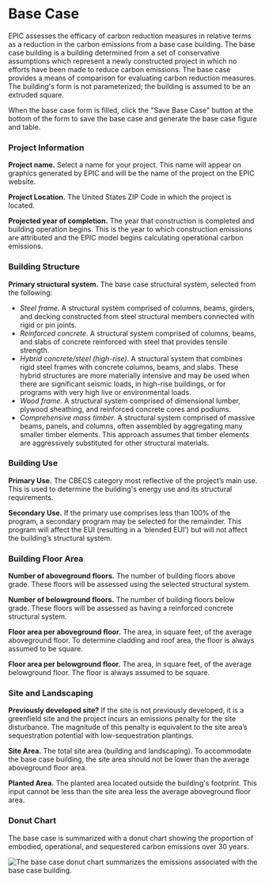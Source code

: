 # Base Case

EPIC assesses the efficacy of carbon reduction measures in relative terms as a reduction in the carbon emissions from a base case building. The base case building is a building determined from a set of conservative assumptions which represent a newly constructed project in which no efforts have been made to reduce carbon emissions. The base case provides a means of comparison for evaluating carbon reduction measures. The building's form is not parameterized; the building is assumed to be an extruded square.&#x20;

When the base case form is filled, click the "Save Base Case" button at the bottom of the form to save the base case and generate the base case figure and table.

### Project Information

**Project name.** Select a name for your project. This name will appear on graphics generated by EPIC and will be the name of the project on the EPIC website.

**Project Location.** The United States ZIP Code in which the project is located.

**Projected year of completion.** The year that construction is completed and building operation begins. This is the year to which construction emissions are attributed and the EPIC model begins calculating operational carbon emissions.

### Building Structure

**Primary structural system.** The base case structural system, selected from the following:

* _Steel frame_. A structural system comprised of columns, beams, girders, and decking constructed from steel structural members connected with rigid or pin joints.
* _Reinforced concrete_. A structural system comprised of columns, beams, and slabs of concrete reinforced with steel that provides tensile strength.
* _Hybrid concrete/steel (high-rise)_. A structural system that combines rigid steel frames with concrete columns, beams, and slabs. These hybrid structures are more materially intensive and may be used when there are significant seismic loads, in high-rise buildings, or for programs with very high live or environmental loads.
* _Wood frame_. A structural system comprised of dimensional lumber, plywood sheathing, and reinforced concrete cores and podiums.
* _Comprehensive mass timber_. A structural system comprised of massive beams, panels, and columns, often assembled by aggregating many smaller timber elements. This approach assumes that timber elements are aggressively substituted for other structural materials.

### Building Use

**Primary Use.** The CBECS category most reflective of the project’s main use. This is used to determine the building's energy use and its structural requirements.

**Secondary Use.** If the primary use comprises less than 100% of the program, a secondary program may be selected for the remainder. This program will affect the EUI (resulting in a ‘blended EUI’) but will not affect the building’s structural system.

### Building Floor Area

**Number of aboveground floors.** The number of building floors above grade. These floors will be assessed using the selected structural system.

**Number of belowground floors.** The number of building floors below grade. These floors will be assessed as having a reinforced concrete structural system.

**Floor area per aboveground floor.** The area, in square feet, of the average aboveground floor. To determine cladding and roof area, the floor is always assumed to be square.

**Floor area per belowground floor.** The area, in square feet, of the average belowground floor. The floor is always assumed to be square.

### Site and Landscaping

**Previously developed site?** If the site is not previously developed, it is a greenfield site and the project incurs an emissions penalty for the site disturbance. The magnitude of this penalty is equivalent to the site area’s sequestration potential with low-sequestration plantings.

**Site Area.** The total site area (building and landscaping). To accommodate the base case building, the site area should not be lower than the average aboveground floor area.

**Planted Area.** The planted area located outside the building's footprint. This input cannot be less than the site area less the average aboveground floor area.

### Donut Chart

The base case is summarized with a donut chart showing the proportion of embodied, operational, and sequestered carbon emissions over 30 years.&#x20;

![The base case donut chart summarizes the emissions associated with the base case building.](<../../.gitbook/assets/2022-06-01 16\_54\_08-EPIC Assessment.png>)

